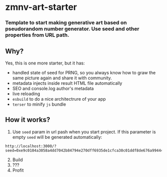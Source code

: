 # zmnv-art-starter

### Template to start making generative art based on pseudorandom number generator. Use seed and other properties from URL path.

## Why?

Yes, this is one more starter, but it has:

* handled state of seed for PRNG, so you always know how to graw the same picture again and share it with community.
* metadata injects inside result HTML file automatically
* SEO and console.log author's metadata
* live reloading
* `esbuild` to do a nice architectrure of your app
* `terser` to minify `js` bundle


## How it works?

1. Use `seed` param in url pash when you start project. If this parameter is empty `seed` will be generated automatically:

```
http://localhost:3000/?seed=0xe9c0104a3058a4dd7042b84794e270dff6935de1cfca30c01ddf8de676a99444
```

2. Build
3. ???
4. Profit

